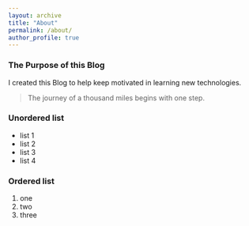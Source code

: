 ```yaml
---
layout: archive
title: "About"
permalink: /about/
author_profile: true
---
```



### The Purpose of this Blog

I created this Blog to help keep motivated in learning new technologies. 

> The journey of a thousand miles begins with one step.

### Unordered list
- list 1
- list 2
- list 3
- list 4

### Ordered list
1. one
2. two
3. three